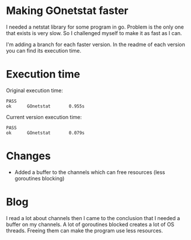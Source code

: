 # Making GOnetstat faster

I needed a netstat library for some program in go. Problem is the only one that exists is very slow.
So I challenged myself to make it as fast as I can.

I'm adding a branch for each faster version. 
In the readme of each version you can find its execution time.

# Execution time
Original execution time:
```
PASS
ok      GOnetstat       0.955s
```

Current version execution time:
```
PASS
ok      GOnetstat       0.079s
```

# Changes

* Added a buffer to the channels which can free resources (less goroutines blocking)

# Blog
I read a lot about channels then I came to the conclusion that I needed a buffer on my channels. A lot of goroutines blocked creates a lot of OS threads. Freeing them can make the program use less resources.

